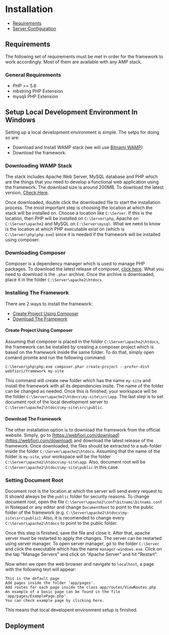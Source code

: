 # Installation
* [Requirements](#requirements)
* [Server Configuration](#server-configuration)

## Requirements
The following set of requirements must be met in order for the framework to work accordingly. Most of them are available with any AMP stack.

### General Requirements
* PHP >= 5.6
* mbstring PHP Extension
* mysqli PHP Extension

## Setup Local Development Environment In Windows
Setting up a local development environment is simple. The setps for doing so are:
* Download and Install WAMP stack (we will use [Bitnami WAMP](https://bitnami.com/stack/wamp/installer))
* Download the framework.

### Downloading WAMP Stack
The stack includes Apache Web Server, MySQL database and PHP which are the things that you need to develop a functional web application using the framework. The download size is around 200MB. To download the latest version, [Check Here](https://bitnami.com/stack/wamp/installer).

Once downloaded, double click the downloaded file to start the installation process. The most important step is choosing the location at which the stack will be installed on. Choose a location like `C:\Server`. If this is the location, then PHP will be installed on `C:\Server\php`, Apache on `C:\Server\apache2` and MySQL on `C:\Server\mysql`. What we need to know is the location at which PHP executable exist on (which is `C:\Server\php\php.exe`)  since it is needed if the framework will be installed using composer.

### Downloading Composer
Composer is a dependency manager which is used to manage PHP packages. To download the latest release of composer, [click here](https://getcomposer.org/download/). What you need to download is the `.phar` archive. Once the archive is downloaded, place it in the folder `C:\Server\apache2\htdocs`.

### Installing The Framework
There are 2 ways to install the framework:
* [Create Project Using Composer](#create-project-using-composer)
* [Download The Framework](#download-the-ramework)

#### Create Project Using Composer
Assuming that composer is placed in the folder `C:\Server\apache2\htdocs`, the framework can be installed by creating a composer project which is based on the framework inside the same folder. To do that, simply open comand promte and run the following command:
```
C:\Server\php\php.exe composer.phar create-project --prefer-dist webfiori/framework my-site
```
This command will create new folder which has the name `my-site` and install the framework with all its dependencies insite. The name of the folder can be changed as needed. Once this is finished, your workspace will be the folder `C:\Server\apache2\htdocs\my-site\src\app`. The last step is to set document root of the local development server to `C:\Server\apache2\htdocs\my-site\src\public`.

#### Download The Framework
The other installation option is to download the framework from the official website. Simply, go to [https://webfiori.com/download](https://webfiori.com/download) and download the latest release of the framework. Once downloaded, the files should be extracted to a sub-folder inside the folder `C:\Server\apache2\htdocs`. Assuming that the name of the folder is `my-site`, your workspace will be the folder `C:\Server\apache2\htdocs\my-site\app`. Also, document root will be `C:\Server\apache2\htdocs\my-site\public` in this case.

### Setting Document Root
Document root is the location at which the server will send every request to. It showld always be the `public` folder for security reasons. To change document root, open the file `C:\Server\apache2\conf\bitnami\bitnami.conf` in Notepad or any editor and change `DocumentRoot` to point to the public folder of the framework (e.g. `C:\Server\apache2\htdocs\my-site\src\public`). Also, it is recomended to change every `C:\Server\apache2\htdocs` to point to the public folder. 

Once this step is finished, save the file and close it. After that, apache server must be restarted to apply the changes. The server can be restarted using server manager. To open server manager, go to the folder `C:\Server` and click the executable which has the name `manager-windows.exe`. Click on the tap "Manage Servers" and click on "Apache Server" and hit "Restart". 

Now when we open the web browser and navigate to `localhost`, a page with the following text will appear:
```
This is the default page
Add pages inside the folder 'app/pages'.
Add routes for each page inside the class app/routes/ViewRoutes.php
An example of a basic page can be found in the file 'app/pages/ExamplePage.php'.
You can check example page by clicking here.
```
This means that local developent environment setup is finished.

## Deployment


